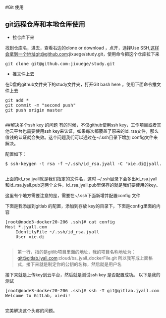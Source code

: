 #Git 使用

## git远程仓库和本地仓库使用

* 拉仓库下来

找到仓库名，进去，查看右边的clone or download ，点开，选择Use SSH,这样会拿到一个地址git@github.com:jixuege/study.git，使用命令把这个仓库拉下来
<pre>
git clone git@github.com:jixuege/study.git
</pre>

* 推文件上去

在D盘的github文件夹下的study文件夹，打开Git bash here ，使用下面命令推文件上去
<pre>
git add *
git commit -m "second push"
git push origin master
</pre>

##
##解决多个ssh  key 的问题
有的时候，不仅github使用ssh key，工作项目或者其他云平台也需要使用ssh key来认证，如果每次都覆盖了原来的id_rsa文件，那么值钱的认证就会失效。这个问题我们可以通过在~/.ssh目录下增加 config文件来解决。

配置如下：

<pre>
$ ssh-keygen -t rsa -f ~/.ssh/id_rsa.jyall -C "xie.di@jyall.com"

</pre>

上面的id_rsa.jyall就是我们指定的文件名，这时 ~/.ssh目录下会多出id_rsa.jyall 和id_rsa.jyall.pub这两个文件，id_rsa.jyall.pub里保存的就是我们要使用的key。

这里有个地方需要注意的是，需要在~/.ssh下面新增并配置config 文件

下面是我添加到gitlab 的配置，添加到存放 key的目录下，下面是config里面的内容
<pre>
[root@node3-docker20-206 .ssh]# cat config 
Host *.jyall.com 
    IdentityFile ~/.ssh/id_rsa.jyall
    User xie.di

</pre>
>第一行，指的是gitlib项目里面的地址，我的项目名称地址为：git@gitlab.jyall.com:cloud/bs_jyall_dockerFile.git
>所以我写成上面格式，接下来就是制定你的公钥的名称，然后就是用户名

接下来就是上传key到云平台，然后就是测试ssh key 是否配置成功。
以下是我的测试
<pre>
[root@node3-docker20-206 .ssh]# ssh -T git@gitlab.jyall.com
Welcome to GitLab, xiedi!

</pre>
完美解决这个头疼的问题。